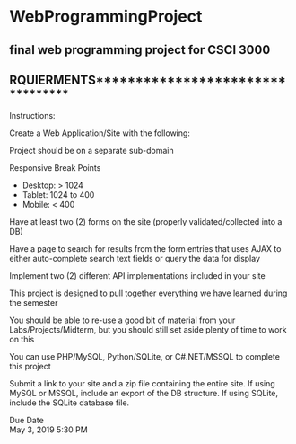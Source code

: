 # WebProgrammingProject
final web programming project for CSCI 3000
--------------------------------------------
RQUIERMENTS*********************************
--------------------------------------------
Instructions:

Create a Web Application/Site with the following:

Project should be on a separate sub-domain

Responsive Break Points
- Desktop: > 1024
- Tablet: 1024 to 400
- Mobile: < 400

Have at least two (2) forms on the site (properly validated/collected into a DB)

Have a page to search for results from the form entries that uses AJAX to either auto-complete search text fields or query the data for display

Implement two (2) different API implementations included in your site

This project is designed to pull together everything we have learned during the semester

You should be able to re-use a good bit of material from your Labs/Projects/Midterm, but you should still set aside plenty of time to work on this

You can use PHP/MySQL, Python/SQLite, or C#.NET/MSSQL to complete this project

Submit a link to your site and a zip file containing the entire site. If using MySQL or MSSQL, include an export of the DB structure. If using SQLite, include the SQLite database file.


Due Date	
May 3, 2019 5:30 PM
